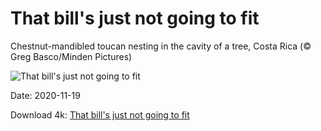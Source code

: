 # That bill's just not going to fit

Chestnut-mandibled toucan nesting in the cavity of a tree, Costa Rica (© Greg Basco/Minden Pictures)

![That bill's just not going to fit](https://bing.com/th?id=OHR.ToucanCostaRica_EN-US5323179600_UHD.jpg&rf=LaDigue_UHD.jpg&pid=hp&w=1024&h=576)

Date: 2020-11-19

Download 4k: [That bill's just not going to fit](https://bing.com/th?id=OHR.ToucanCostaRica_EN-US5323179600_UHD.jpg&rf=LaDigue_UHD.jpg&pid=hp&w=3840&h=2160)

